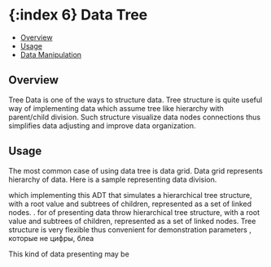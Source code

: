 {:index 6}
Data Tree
===============

* [Overview](#overview)
* [Usage](#usage)
* [Data Manipulation](#data_manipulation)

## Overview

Tree Data is one of the ways to structure data. Tree structure is quite useful way of implementing data which assume
tree like hierarchy with parent/child division. Such structure visualize data nodes connections thus
simplifies data adjusting and improve data organization.

## Usage

The most common case of using data tree is data grid. Data grid represents hierarchy of data. Here is a sample
representing data division.













































 which implementing this ADT that simulates a hierarchical tree structure, with a root value and subtrees of children, represented as a set of linked nodes.
. for   of presenting data throw hierarchical tree structure, with a root value and subtrees of children,
represented as a set of linked nodes. Tree structure is very flexible thus convenient for demonstration parameters ,
которые не цифры, блеа


This kind of data presenting may be
